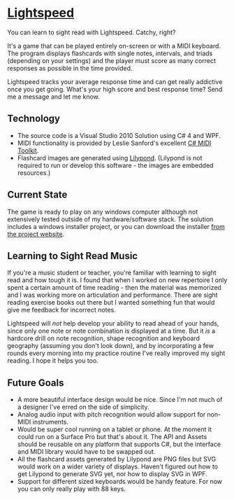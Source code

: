 [Lightspeed](http://buzzcola.github.io/lightspeed-music/)
==========

You can learn to sight read with Lightspeed.  Catchy, right?

It's a game that can be played entirely on-screen or with a MIDI keyboard.  The program displays flashcards with single notes,
intervals, and triads (depending on your settings) and the player must score as many correct responses as possible in the time provided.

Lightspeed tracks your average response time and can get really addictive once you get going.  What's your high score and best
response time?  Send me a message and let me know.

Technology
----------

* The source code is a Visual Studio 2010 Solution using C# 4 and WPF.
* MIDI functionality is provided by Leslie Sanford's excellent [C# MIDI Toolkit](http://www.codeproject.com/KB/audio-video/MIDIToolkit.aspx).
* Flashcard images are generated using [Lilypond](http://lilypond.org/).  (Lilypond is not required to run or develop this software - the images are embedded resources.)

Current State
-------------

The game is ready to play on any windows computer although not extensively tested outside of my hardware/software stack.  The solution includes a
windows installer project, or you can download the installer [from the project website](http://buzzcola.github.io/lightspeed-music/).

Learning to Sight Read Music
----------------------------

If you're a music student or teacher, you're familiar with learning to sight read and how tough it is.  I found that when I worked on new repertoire
I only spent a certain amount of time reading - then the material was memorized and I was working more on articulation and performance.
There are sight reading exercise books out there but I wanted something fun that would give me feedback for incorrect notes.

Lightspeed will _not_ help develop your ability to read ahead of your hands, since only one note or note combination is displayed at
a time.  But it _is_ a hardcore drill on note recognition, shape recognition and keyboard geography (assuming you don't look down), and by incorporating a few rounds every morning into my
practice routine I've really improved my sight reading.  I hope it helps you too.

Future Goals
------------
* A more beautiful interface design would be nice.  Since I'm not much of a designer I've erred on the side of simplicity.
* Analog audio input with pitch recognition would allow support for non-MIDI instruments.
* Would be super cool running on a tablet or phone.  At the moment it could run on a Surface Pro but that's about it.  The API and Assets should be reusable on any platform that supports C#, but the interface and MIDI library would have to be swapped out.
* All the flashcard assets generated by Lilypond are PNG files but SVG would work on a wider variety of displays.  Haven't figured out how to get Lilypond to generate SVG yet, nor how to display SVG in WPF.
* Support for different sized keyboards would be handy feature.  For now you can only really play with 88 keys.
